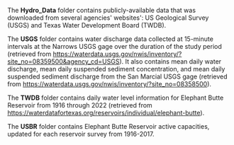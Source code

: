 The **Hydro_Data** folder contains publicly-available data that was downloaded from several agencies' websites': US Geological Survey (USGS) and Texas Water Development Board (TWDB).

The **USGS** folder contains water discharge data collected at 15-minute intervals at the Narrows USGS gage over the duration of the study period (retrieved from https://waterdata.usgs.gov/nwis/inventory/?site_no=08359500&agency_cd=USGS). It also contains mean daily water discharge, mean daily suspended sediment concentration, and mean daily suspended sediment discharge from the San Marcial USGS gage (retrieved from https://waterdata.usgs.gov/nwis/inventory/?site_no=08358500).

The **TWDB** folder contains daily water level information for Elephant Butte Reservoir from 1916 through 2022 (retrieved from https://waterdatafortexas.org/reservoirs/individual/elephant-butte).

The **USBR** folder contains Elephant Butte Reservoir active capacities, updated for each reservoir survey from 1916-2017.
